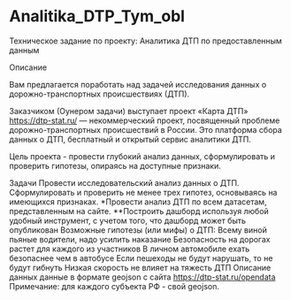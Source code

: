 # Analitika_DTP_Tym_obl
Техническое задание по проекту: 
Аналитика ДТП по предоставленным данным

Описание

Вам предлагается поработать над задачей исследования данных о дорожно-транспортных происшествиях (ДТП).

Заказчиком (Оунером задачи) выступает проект «Карта ДТП» https://dtp-stat.ru/ — некоммерческий проект, посвященный проблеме дорожно-транспортных происшествий в России. Это платформа сбора данных о ДТП, бесплатный и открытый сервис аналитики ДТП.

Цель проекта - провести глубокий анализ данных, сформулировать и проверить гипотезы, опираясь на доступные признаки.

Задачи
Провести исследовательский анализ данных о ДТП.
Сформулировать и проверить не менее трех гипотез, основываясь на имеющихся признаках.
*Провести анализ ДТП по всем датасетам, представленным на сайте.
**Построить дашборд используя любой удобный инструмент, с учетом того, что дашборд может быть опубликован
Возможные гипотезы (или мифы) о ДТП:
Всему виной пьяные водители, надо усилить наказание
Безопасность на дорогах растет для каждого из участников
В личном автомобиле ехать безопаснее чем в автобусе
Если пешеходы не будут нарушать, то не будут гибнуть
Низкая скорость не влияет на тяжесть ДТП
Описание данных
данные в формате geojson с сайта https://dtp-stat.ru/opendata
Примечание: для каждого субъекта РФ - свой geojson. 
